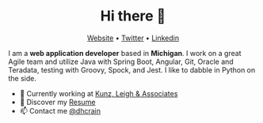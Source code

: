 <h1 align="center">Hi there 👋</h1>

<p align="center">
  <a href="https://dhcrain.com/">Website</a> •
  <a href="https://twitter.com/dhcrain">Twitter</a> •
  <a href="https://www.linkedin.com/in/daviscrain">Linkedin</a>
</p>

I am a __web application developer__ based in __Michigan__. I work on a great Agile team and utilize Java with Spring Boot, Angular, Git, Oracle and Teradata, testing with Groovy, Spock, and Jest. I like to dabble in Python on the side.

* 💼 Currently working at [Kunz, Leigh & Associates](https://kunzleigh.com/) <br/>
* 🔖 Discover my [Resume](https://dhcrain.com/#resume)<br/>
* 📫 Contact me [@dhcrain](https://twitter.com/dhcrain)
